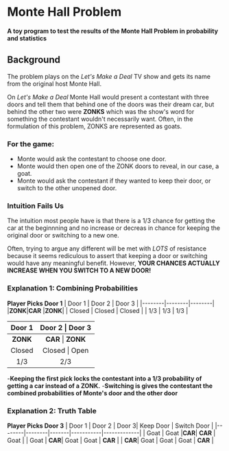 # Monte Hall Problem
**A toy program to test the results of the Monte Hall Problem in probability and statistics**

## Background
The problem plays on the *Let's Make a Deal* TV show and gets its name from the original host
Monte Hall.

On *Let's Make a Deal* Monte Hall would present a contestant with three doors and tell them
that behind one of the doors was their dream car, but behind the other two were **ZONKS**
which was the show's word for something the contestant wouldn't necessarily want. Often, in
the formulation of this problem, ZONKS are represented as goats.

### For the game:
- Monte would ask the contestant to choose one door.
- Monte would then open one of the ZONK doors to reveal, in our case, a goat.
- Monte would ask the contestant if they wanted to keep their door, or switch to the other
  unopened door.

### Intuition Fails Us
The intuition most people have is that there is a 1/3 chance for getting the car at the
beginnning and no increase or decreas in chance for keeping the original door or switching to a new one.

Often, trying to argue any different will be met with *LOTS* of resistance because it seems 
rediculous to assert that keeping a door or switching would have any meaningful benefit.
However, **YOUR CHANCES ACTUALLY INCREASE WHEN YOU SWITCH TO A NEW DOOR!**

### Explanation 1: Combining Probabilities
**Player Picks Door 1**
| Door 1 | Door 2 | Door 3 |
|--------|--------|--------|
|**ZONK**|**CAR** |**ZONK**|
| Closed | Closed | Closed |
| 1/3    | 1/3    | 1/3    |

| Door 1 | Door 2 \| Door 3 |
|:------:|:----------------:|
|**ZONK**|**CAR** \| **ZONK**|
| Closed | Closed \| Open   |
| 1/3    |       2/3        |

-**Keeping the first pick locks the contestant into a 1/3 probability of getting a car instead
of a ZONK.**
-**Switching is gives the contestant the combined probabilities of Monte's door and the other door**


### Explanation 2: Truth Table
**Player Picks Door 3**
| Door 1 | Door 2 | Door 3| Keep Door | Switch Door |
|--------|--------|-------|-----------|-------------|
| Goat   | Goat   |**CAR**| **CAR**   | Goat        |
| Goat   | **CAR**| Goat  | Goat      | **CAR**     |
| **CAR**| Goat   | Goat  | Goat      | **CAR**     |
